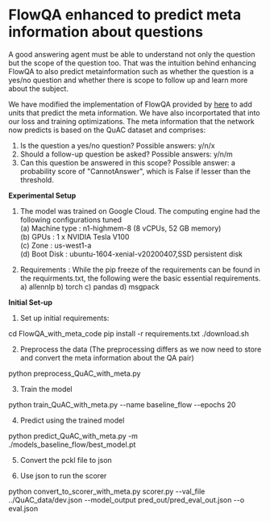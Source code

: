 # FlowQA enhanced to predict meta information about questions #

A good answering agent must be able to understand not only the question but the scope of the question too. That was the intuition behind enhancing FlowQA to also predict metainformation such as whether the question is a yes/no question and whether there is scope to follow up and learn more about the subject.

We have modified the implementation of FlowQA provided by [here](https://github.com/momohuang/FlowQA) to add units that predict the meta information. We have also incorportated that into our loss and training optimizations.
The meta information that the network now predicts is based on the QuAC dataset and comprises:
1. Is the question a yes/no question? Possible answers: y/n/x
2. Should a follow-up question be asked? Possible answers: y/n/m
3. Can this question be answered in this scope? Possible answer: a probability score of "CannotAnswer", which is False if lesser than the threshold.


**Experimental Setup**

1. The model was trained on Google Cloud. The computing engine had the following configurations tuned\
   (a) Machine type : n1-highmem-8 (8 vCPUs, 52 GB memory)\
   (b) GPUs : 1 x NVIDIA Tesla V100\
   (c) Zone : us-west1-a\
   (d) Boot Disk : ubuntu-1604-xenial-v20200407,SSD persistent disk
	
 2. Requirements : While the pip freeze of the requirements can be found in the requirments.txt, the following were the basic essential requirements.\
    a) allennlp
    b) torch
    c) pandas
    d) msgpack
    
 

**Initial Set-up**

1. Set up initial requirements:

cd FlowQA_with_meta_code
pip install -r requirements.txt
./download.sh

2. Preprocess the data (The preprocessing differs as we now need to store and convert the meta information about the QA pair)

python preprocess_QuAC_with_meta.py

3. Train the model

python train_QuAC_with_meta.py --name baseline_flow --epochs 20

4. Predict using the trained model

python predict_QuAC_with_meta.py -m ./models_baseline_flow/best_model.pt 

5. Convert the pckl file to json

6. Use json to run the scorer

python convert_to_scorer_with_meta.py
scorer.py --val_file ../QuAC_data/dev.json --model_output pred_out/pred_eval_out.json --o eval.json


